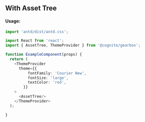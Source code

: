 ## With Asset Tree

<!-- STORY -->

#### Usage:

```typescript jsx
import 'antd/dist/antd.css';

import React from 'react';
import { AssetTree, ThemeProvider } from '@cognite/gearbox';

function ExampleComponent(props) {
  return (
    <ThemeProvider
      theme={{
          fontFamily: 'Courier New',
          fontSize: 'large',
          textColor: 'red',
        }}
    >
      <AssetTree/>
    </ThemeProvider>
  );

}
```
